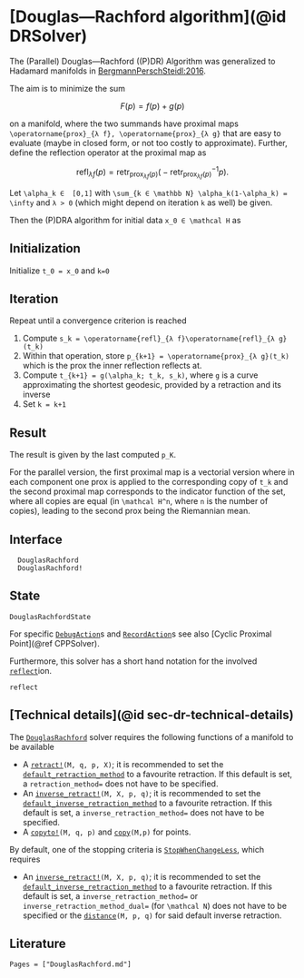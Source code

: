 # [Douglas—Rachford algorithm](@id DRSolver)

The (Parallel) Douglas—Rachford ((P)DR) Algorithm was generalized to Hadamard
manifolds in [BergmannPerschSteidl:2016](@cite).

The aim is to minimize the sum

```math
F(p) = f(p) + g(p)
```

on a manifold, where the two summands have proximal maps
``\operatorname{prox}_{λ f}, \operatorname{prox}_{λ g}`` that are easy
to evaluate (maybe in closed form, or not too costly to approximate).
Further, define the reflection operator at the proximal map as

```math
\operatorname{refl}_{λ f}(p) = \operatorname{retr}_{\operatorname{prox}_{λ f}(p)} \bigl( -\operatorname{retr}^{-1}_{\operatorname{prox}_{λ f}(p)} p \bigr).
```

Let ``\alpha_k ∈  [0,1]`` with ``\sum_{k ∈ \mathbb N} \alpha_k(1-\alpha_k) =  \infty``
and ``λ > 0`` (which might depend on iteration ``k`` as well) be given.

Then the (P)DRA algorithm for initial data ``x_0 ∈ \mathcal H`` as

## Initialization

Initialize ``t_0 = x_0`` and ``k=0``

## Iteration

Repeat until a convergence criterion is reached

1. Compute ``s_k = \operatorname{refl}_{λ f}\operatorname{refl}_{λ g}(t_k)``
2. Within that operation, store ``p_{k+1} = \operatorname{prox}_{λ g}(t_k)`` which is the prox the inner reflection reflects at.
3. Compute ``t_{k+1} = g(\alpha_k; t_k, s_k)``, where ``g`` is a curve approximating the shortest geodesic, provided by a retraction and its inverse
4. Set ``k = k+1``

## Result

The result is given by the last computed ``p_K``.

For the parallel version, the first proximal map is a vectorial version where
in each component one prox is applied to the corresponding copy of ``t_k`` and
the second proximal map corresponds to the indicator function of the set,
where all copies are equal (in ``\mathcal H^n``, where ``n`` is the number of copies),
leading to the second prox being the Riemannian mean.

## Interface

```@docs
  DouglasRachford
  DouglasRachford!
```

## State

```@docs
DouglasRachfordState
```

For specific [`DebugAction`](@ref)s and [`RecordAction`](@ref)s see also
[Cyclic Proximal Point](@ref CPPSolver).

Furthermore, this solver has a short hand notation for the involved [`reflect`](@ref)ion.

```@docs
reflect
```

## [Technical details](@id sec-dr-technical-details)

The [`DouglasRachford`](@ref) solver requires the following functions of a manifold to be available

* A [`retract!`](https://juliamanifolds.github.io/ManifoldsBase.jl/stable/retractions/)`(M, q, p, X)`; it is recommended to set the [`default_retraction_method`](https://juliamanifolds.github.io/ManifoldsBase.jl/stable/retractions/#ManifoldsBase.default_retraction_method-Tuple{AbstractManifold}) to a favourite retraction. If this default is set, a `retraction_method=` does not have to be specified.
* An [`inverse_retract!`](https://juliamanifolds.github.io/ManifoldsBase.jl/stable/retractions/)`(M, X, p, q)`; it is recommended to set the [`default_inverse_retraction_method`](https://juliamanifolds.github.io/ManifoldsBase.jl/stable/retractions/#ManifoldsBase.default_inverse_retraction_method-Tuple{AbstractManifold}) to a favourite retraction. If this default is set, a `inverse_retraction_method=` does not have to be specified.
* A [`copyto!`](https://juliamanifolds.github.io/ManifoldsBase.jl/stable/functions/#Base.copyto!-Tuple{AbstractManifold,%20Any,%20Any})`(M, q, p)` and [`copy`](https://juliamanifolds.github.io/ManifoldsBase.jl/stable/functions/#Base.copy-Tuple{AbstractManifold,%20Any})`(M,p)` for points.

By default, one of the stopping criteria is [`StopWhenChangeLess`](@ref),
which requires

* An [`inverse_retract!`](https://juliamanifolds.github.io/ManifoldsBase.jl/stable/retractions/)`(M, X, p, q)`; it is recommended to set the [`default_inverse_retraction_method`](https://juliamanifolds.github.io/ManifoldsBase.jl/stable/retractions/#ManifoldsBase.default_inverse_retraction_method-Tuple{AbstractManifold}) to a favourite retraction. If this default is set, a `inverse_retraction_method=` or `inverse_retraction_method_dual=` (for ``\mathcal N``) does not have to be specified or the [`distance`](https://juliamanifolds.github.io/ManifoldsBase.jl/stable/functions/#ManifoldsBase.distance-Tuple{AbstractManifold,%20Any,%20Any})`(M, p, q)` for said default inverse retraction.

## Literature

```@bibliography
Pages = ["DouglasRachford.md"]
```
